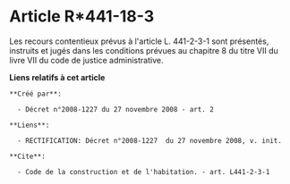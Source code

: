 # Article R*441-18-3

Les recours contentieux prévus à l'article L. 441-2-3-1 sont présentés, instruits et jugés dans les conditions prévues au
chapitre 8 du titre VII du livre VII du code de justice administrative.

**Liens relatifs à cet article**

	**Créé par**:

	  - Décret n°2008-1227 du 27 novembre 2008 - art. 2

	**Liens**:

	  - RECTIFICATION: Décret n°2008-1227  du 27 novembre 2008, v. init.

	**Cite**:

	  - Code de la construction et de l'habitation. - art. L441-2-3-1
